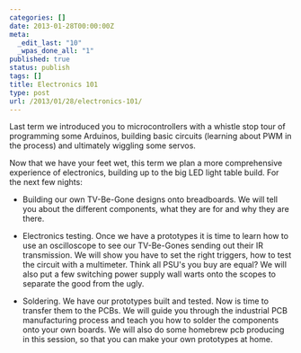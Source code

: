 ```yaml
---
categories: []
date: 2013-01-28T00:00:00Z
meta:
  _edit_last: "10"
  _wpas_done_all: "1"
published: true
status: publish
tags: []
title: Electronics 101
type: post
url: /2013/01/28/electronics-101/
---
```


Last term we introduced you to microcontrollers with a whistle stop tour of programming some Arduinos, building basic circuits (learning about PWM in the process) and ultimately wiggling some servos.

Now that we have your feet wet, this term we plan a more comprehensive experience of electronics, building up to the big LED light table build. For the next few nights:

 - Building our own TV-Be-Gone designs onto breadboards. We will tell you about the different components, what they are for and why they are there.

 - Electronics testing. Once we have a prototypes it is time to learn how to use an oscilloscope to see our TV-Be-Gones sending out their IR transmission. We will show you have to set the right triggers, how to test the circuit with a multimeter. Think all PSU's you buy are equal? We will also put a few switching power supply wall warts onto the scopes to separate the good from the ugly.

 - Soldering. We have our prototypes built and tested. Now is time to transfer them to the PCBs. We will guide you through the industrial PCB manufacturing process and teach you how to solder the components onto your own boards. We will also do some homebrew pcb producing in this session, so that you can make your own prototypes at home.
